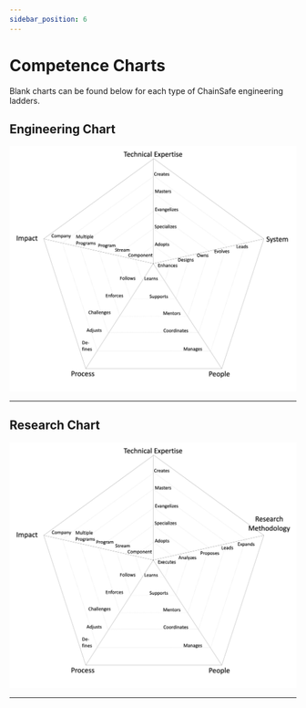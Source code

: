 ```yaml
---
sidebar_position: 6
---
```


# Competence Charts

Blank charts can be found below for each type of ChainSafe engineering ladders.

## Engineering Chart

![assets/eng-chart.jpg](assets/eng-chart.jpg)

---

## Research Chart

![assets/rnd-chart.jpg](assets/rnd-chart.jpg)

---